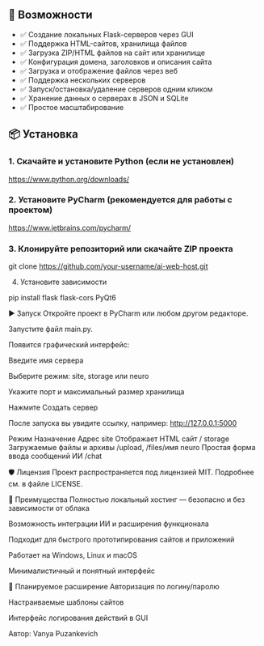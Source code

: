 

## 🔧 Возможности

- ✅ Создание локальных Flask-серверов через GUI
- ✅ Поддержка HTML-сайтов, хранилища файлов
- ✅ Загрузка ZIP/HTML файлов на сайт или хранилище
- ✅ Конфигурация домена, заголовков и описания сайта
- ✅ Загрузка и отображение файлов через веб
- ✅ Поддержка нескольких серверов
- ✅ Запуск/остановка/удаление серверов одним кликом
- ✅ Хранение данных о серверах в JSON и SQLite
- ✅ Простое масштабирование



## 📦 Установка

### 1. Скачайте и установите Python (если не установлен)

https://www.python.org/downloads/

### 2. Установите PyCharm (рекомендуется для работы с проектом)

https://www.jetbrains.com/pycharm/

### 3. Клонируйте репозиторий или скачайте ZIP проекта

git clone https://github.com/your-username/ai-web-host.git

4. Установите зависимости

pip install flask flask-cors PyQt6

▶️ Запуск
Откройте проект в PyCharm или любом другом редакторе.

Запустите файл main.py.

Появится графический интерфейс:

Введите имя сервера

Выберите режим: site, storage или neuro

Укажите порт и максимальный размер хранилища

Нажмите Создать сервер

После запуска вы увидите ссылку, например:
http://127.0.0.1:5000


Режим	Назначение	Адрес
site	Отображает HTML сайт	/
storage	Загружаемые файлы и архивы	/upload, /files/имя
neuro	Простая форма ввода сообщений ИИ	/chat

🛡️ Лицензия
Проект распространяется под лицензией MIT.
Подробнее см. в файле LICENSE.

🧠 Преимущества
Полностью локальный хостинг — безопасно и без зависимости от облака

Возможность интеграции ИИ и расширения функционала

Подходит для быстрого прототипирования сайтов и приложений

Работает на Windows, Linux и macOS

Минималистичный и понятный интерфейс

🔐 Планируемое расширение
Авторизация по логину/паролю

Настраиваемые шаблоны сайтов

Интерфейс логирования действий в GUI


Автор: Vanya Puzankevich
